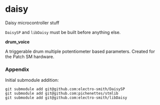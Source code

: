 # daisy
Daisy microcontroller stuff

`DaisySP` and `libDaisy` must be built before anything else.

**drum_voice**

A triggerable drum multiple potentiometer based parameters. Created
for the Patch SM hardware.

### Appendix

Initial submodule addition:
```
git submodule add git@github.com:electro-smith/DaisySP
git submodule add git@github.com:pichenettes/stmlib
git submodule add git@github.com:electro-smith/libDaisy
```



